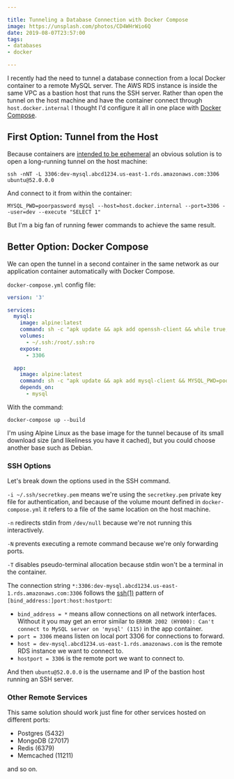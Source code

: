 ```yaml
---

title: Tunneling a Database Connection with Docker Compose
image: https://unsplash.com/photos/CD4WHrWio6Q
date: 2019-08-07T23:57:00
tags:
- databases
- docker

---
```


I recently had the need to tunnel a database connection from a local Docker container to a remote MySQL server. The AWS RDS instance is inside the same VPC as a bastion host that runs the SSH server. Rather than open the tunnel on the host machine and have the container connect through `host.docker.internal` I thought I'd configure it all in one place with [Docker Compose](https://docs.docker.com/compose/).

## First Option: Tunnel from the Host

Because containers are [intended to be ephemeral](https://docs.docker.com/develop/develop-images/dockerfile_best-practices/#create-ephemeral-containers) an obvious solution is to open a long-running tunnel on the host machine:

```shell
ssh -nNT -L 3306:dev-mysql.abcd1234.us-east-1.rds.amazonaws.com:3306 ubuntu@52.0.0.0
```

And connect to it from within the container:

```shell
MYSQL_PWD=poorpassword mysql --host=host.docker.internal --port=3306 --user=dev --execute "SELECT 1"
```

But I'm a big fan of running fewer commands to achieve the same result.

## Better Option: Docker Compose

We can open the tunnel in a second container in the same network as our application container automatically with Docker Compose.

`docker-compose.yml` config file:

```yaml
version: '3'

services:
  mysql:
    image: alpine:latest
    command: sh -c "apk update && apk add openssh-client && while true; do ssh -i ~/.ssh/secretkey.pem -nNT -L *:3306:dev-mysql.abcd1234.us-east-1.rds.amazonaws.com:3306 ubuntu@52.0.0.0; done"
    volumes:
      - ~/.ssh:/root/.ssh:ro
    expose:
      - 3306

  app:
    image: alpine:latest
    command: sh -c "apk update && apk add mysql-client && MYSQL_PWD=poorpassword --host=mysql --port=3306 --user=dev --execute 'SELECT 1'"
    depends_on:
      - mysql
```

With the command:

```shell
docker-compose up --build
```

I'm using Alpine Linux as the base image for the tunnel because of its small download size (and likeliness you have it cached), but you could choose another base such as Debian.

### SSH Options

Let's break down the options used in the SSH command.

`-i ~/.ssh/secretkey.pem` means we're using the `secretkey.pem` private key file for authentication, and because of the volume mount defined in `docker-compose.yml` it refers to a file of the same location on the host machine.

`-n` redirects stdin from `/dev/null` because we're not running this interactively.

`-N` prevents executing a remote command because we're only forwarding ports.

`-T` disables pseudo-terminal allocation because stdin won't be a terminal in the container.

The connection string `*:3306:dev-mysql.abcd1234.us-east-1.rds.amazonaws.com:3306` follows the [ssh(1)](https://linux.die.net/man/1/ssh) pattern of `[bind_address:]port:host:hostport`:

- `bind_address = *` means allow connections on all network interfaces. Without it you may get an error similar to `ERROR 2002 (HY000): Can't connect to MySQL server on 'mysql' (115)` in the app container.
- `port = 3306` means listen on local port 3306 for connections to forward.
- `host = dev-mysql.abcd1234.us-east-1.rds.amazonaws.com` is the remote RDS instance we want to connect to.
- `hostport = 3306` is the remote port we want to connect to.

And then `ubuntu@52.0.0.0` is the username and IP of the bastion host running an SSH server.

### Other Remote Services

This same solution should work just fine for other services hosted on different ports:

- Postgres (5432)
- MongoDB (27017)
- Redis (6379)
- Memcached (11211)

and so on.
